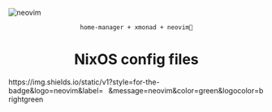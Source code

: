 ![neovim](https://img.shields.io/static/v1?style=for-the-badge&logo=neovim&label=%E2%A0%80&message=neovim&labelcolor=blue&color=green&logocolor=green)
<p align="center"><code>home-manager + xmonad + neovim💛</code></p>

<h1 align="center">NixOS config files</h1>
https://img.shields.io/static/v1?style=for-the-badge&logo=neovim&label=⠀&message=neovim&color=green&logocolor=brightgreen
